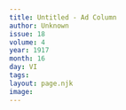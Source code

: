```yaml
---
title: Untitled - Ad Column
author: Unknown
issue: 18
volume: 4
year: 1917
month: 16
day: VI
tags:
layout: page.njk
image:
---
```

